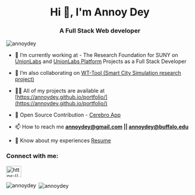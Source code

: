 <h1 align="center">Hi 👋, I'm Annoy Dey</h1>
<h3 align="center">A Full Stack Web developer</h3>

<p align="left"> <img src="https://komarev.com/ghpvc/?username=annoydey&label=Profile%20views&color=0e75b6&style=flat" alt="annoydey" /> </p>



- 🔭 I’m currently working at - The Research Foundation for SUNY on [UnionLabs](http://54.227.156.63:4000/login) and [UnionLabs Platform](http://unionlabs.s3-website-us-east-1.amazonaws.com/app/dashboard) Projects as a Full Stack Developer

- 👯 I’m also collaborating on [WT-Tool (Smart City Simulation research project)](https://github.com/UB-IoT-Lab/wireless-topology-generator)

- 👨‍💻 All of my projects are available at [https://annoydey.github.io/portfolio/](https://annoydey.github.io/portfolio/)

- 🐧 Open Source Contribution - [Cerebro App](https://github.com/cerebroapp/cerebroapp.com)  

- 📫 How to reach me **annoydey@gmail.com || annoydey@buffalo.edu**

- 📄 Know about my experiences [Resume](https://drive.google.com/file/d/1gbSepsT3qKsRvlwUrSpuNPfZRN-urVD7/view)

<h3 align="left">Connect with me:</h3>
<p align="left">
<a href="https://linkedin.com/in/https://www.linkedin.com/in/annoydey/" target="blank"><img align="center" src="https://raw.githubusercontent.com/rahuldkjain/github-profile-readme-generator/master/src/images/icons/Social/linked-in-alt.svg" alt="https://www.linkedin.com/in/annoydey/" height="30" width="40" /></a>
</p>

<p><img align="left" src="https://github-readme-stats.vercel.app/api/top-langs?username=annoydey&show_icons=true&locale=en&layout=compact" alt="annoydey" /></p>

<p>&nbsp;<img align="center" src="https://github-readme-stats.vercel.app/api?username=annoydey&show_icons=true&locale=en" alt="annoydey" /></p>
